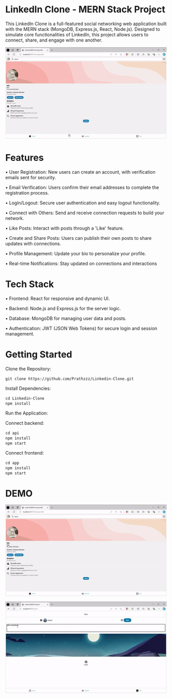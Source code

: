 # LinkedIn Clone - MERN Stack Project
This LinkedIn Clone is a full-featured social networking web application built with the MERN stack (MongoDB, Express.js, React, Node.js). Designed to simulate core functionalities of LinkedIn, this project allows users to connect, share, and engage with one another.

![Demo](req.gif)

# Features 
• User Registration: New users can create an account, with verification emails sent for security.

• Email Verification: Users confirm their email addresses to complete the registration process.

• Login/Logout: Secure user authentication and easy logout functionality.

• Connect with Others: Send and receive connection requests to build your network.

• Like Posts: Interact with posts through a 'Like' feature.

• Create and Share Posts: Users can publish their own posts to share updates with connections.

• Profile Management: Update your bio to personalize your profile.

• Real-time Notifications: Stay updated on connections and interactions

# Tech Stack 
• Frontend: React for responsive and dynamic UI.

• Backend: Node.js and Express.js for the server logic.

• Database: MongoDB for managing user data and posts.

• Authentication: JWT (JSON Web Tokens) for secure login and session management.

# Getting Started
Clone the Repository:

    git clone https://github.com/Prathzzz/Linkedin-Clone.git
Install Dependencies:

    cd Linkedin-Clone
    npm install
Run the Application:

Connect backend:
    
    cd api
    npm install
    npm start

Connect frontend: 
    
    cd app
    npm install
    npm start

# DEMO

![Demo](bio.gif)



![Demo](post.gif)
